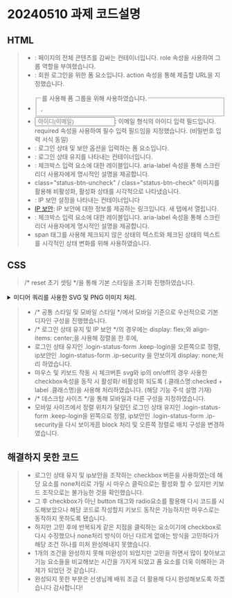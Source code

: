 # 20240510 과제 코드설명

## HTML

> - <div class="container" role="group">: 페이지의 전체 콘텐츠를 감싸는 컨테이너입니다. role 속성을 사용하여 그룹 역할을 부여했습니다.
> - <form action="/" class="login-form">: 회원 로그인을 위한 폼 요소입니다. action 속성을 통해 제출할 URL을 지정했습니다.
> - <fieldset>, <legend class="">를 사용해 폼 그룹을 위해 사용하였습니다.
> - <input type="email" id="userEmail" required placeholder=" 아이디(이메일)" name="userEmail" />: 이메일 형식의 아이디 입력 필드입니다. required 속성을 사용하여 필수 입력 필드임을 지정했습니다. (비밀번호 입력 서식 동일)
> - <form action="/" class="login-status-form">: 로그인 상태 및 보안 옵션을 입력하는 폼 요소입니다.
> - <div class="keep-login">: 로그인 상태 유지를 나타내는 컨테이너입니다.
> - <label for="login-toggle" aria-label="로그인 상태 토글">: 체크박스 입력 요소에 대한 레이블입니다. aria-label 속성을 통해 스크린 리더 사용자에게 명시적인 설명을 제공합니다.
> - class="status-btn-uncheck" / class="status-btn-check" 이미지를 활용해 비활성화, 활성화 상태를 시각적으로 나타냈습니다.
> - <div class="ip-security">: IP 보안 설정을 나타내는 컨테이너입니다
> - <a href="/homework/naver/ip_security.html" target="_blank">IP 보안</a>: IP 보안에 대한 정보를 제공하는 링크입니다. 새 탭에서 열립니다.
> - <label for="ip-security-toggle" aria-label="IP 보안 토글">: 체크박스 입력 요소에 대한 레이블입니다. aria-label 속성을 통해 스크린 리더 사용자에게 명시적인 설명을 제공합니다.
> - span 태그를 사용해  체크되지 않은 상태의 텍스트와 체크된 상태의 텍스트를 시각적인 상태 변화를 위해 사용하였습니다.

## CSS

> /* reset 초기 셋팅 */을 통해 기본 스타일을 초기화 진행하였습니다.
<details>
<summary>미디어 쿼리를 사용한 SVG 및 PNG 이미지 처리.</summary>

<svg를 지원하는 경우>
- @media (min-width: 0): 미디어 쿼리를 사용하여 모든 화면 크기에서 적용됩니다. 이는 사실상 모든 환경에서 적용되는 것을 의미합니다.
<svg를 지원하지 않는 경우>
@media not all and (min-resolution: .001dpcm): 미디어 쿼리를 사용하여 해상도가 매우 낮은 경우를 제외한 모든 환경에서 적용됩니다.

이렇게 함으로써 브라우저가 SVG 이미지를 지원하는 경우에는 SVG 이미지를, 그렇지 않은 경우에는 PNG 이미지를 표시하게 됩니다.
- 
</details>

> - /* 공통 스타일 및 모바일 스타일 */에서 모바일 기준으로 우선적으로 기본 디자인 구성을 진행했습니다.
> - /* 로그인 상태 유지 및 IP 보안 */의 경우에는   display: flex;와  align-items: center;을 사용해 정렬을 한 후에,
> - 로그인 상태 유지인 .login-status-form .keep-login을 오른쪽으로 정렬, ip보안인 .login-status-form .ip-security 을 안보이게 display: none;처리 하였습니다.
> - 마우스 및 키보드 작동 시 체크버튼 svg와 ip의 on/off의 경우 사용한 checkbox속성을 동작 시 활성화/ 비활성화 되도록 (.클래스명:checked + label .클래스명)을 사용해 처리하였습니다. (해당 기능 주석 설명 기재)
> - /* 데스크탑 사이즈 */을 통해 모바일과 다른 구성을 지정하였습니다.
> - 모바일 사이즈에서 정렬 위치가 달랐던 로그인 상태 유지인  .login-status-form .keep-login을 왼쪽으로 정렬, ip보안인  .login-status-form .ip-security을 다시 보이게끔 block 처리 및 오른쪽 정렬로 배치 구성을 변경하였습니다.

## 해결하지 못한 코드

> - 로그인 상태 유지 및 ip보안을 조작하는 checkbox 버튼을 사용하였는데 해당 요소를 none처리로 가릴 시 마우스 클릭으로는 활성화 할 수 있지만 키보드 조작으로는 불가능한 것을 확인했습니다.
> - 그 후 checkbox가 아닌 button 태그와 radio요소를 활용해 다시 코드를 시도해보았으나 해당 코드로 작성할지 키보드 동작은 가능하지만 마우스로는 동작하지 못하도록 됐습니다.
> - 하지만 고민 후에 반복되게 같은 지점을 클릭하는 요소이기에 checkbox로 다시 수정했으나 none처리 방식이 아닌 다르게 없애는 방식을 고민하다가 해당 조건 하나를 미처 완성해내지 못했습니다.
> - 1개의 조건을 완성하지 못해 미완성이 되었지만 고민을 하면서 많이 찾아보고 기능 요소들을 비교해보는 시간을 가지게 되었고 폼 요소를 더욱 이해하는 과제가 되었던 것 같습니다.
> - 완성되지 못한 부분은 선생님께 배워 조금 더 활용해 다시 완성해보도록 하곘습니다 감사합니다!